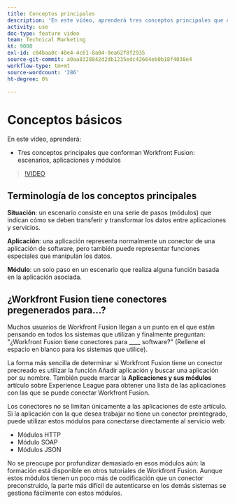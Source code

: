```yaml
---
title: Conceptos principales
description: 'En este vídeo, aprenderá tres conceptos principales que componen Workfront Fusion: escenarios, aplicaciones y módulos en [!DNL Adobe Workfront Fusion].'
activity: use
doc-type: feature video
team: Technical Marketing
kt: 9000
exl-id: c04baa0c-40e4-4c61-8a04-9ea62f8f2935
source-git-commit: a0aa8328842d2db1235edc42664eb0b18f4038e4
workflow-type: tm+mt
source-wordcount: '286'
ht-degree: 0%

---
```


# Conceptos básicos

En este vídeo, aprenderá:

* Tres conceptos principales que conforman Workfront Fusion: escenarios, aplicaciones y módulos

>[!VIDEO](https://video.tv.adobe.com/v/335260/?quality=12)

## Terminología de los conceptos principales

**Situación**: un escenario consiste en una serie de pasos (módulos) que indican cómo se deben transferir y transformar los datos entre aplicaciones y servicios.

**Aplicación**: una aplicación representa normalmente un conector de una aplicación de software, pero también puede representar funciones especiales que manipulan los datos.

**Módulo**: un solo paso en un escenario que realiza alguna función basada en la aplicación asociada.

## ¿Workfront Fusion tiene conectores pregenerados para...?

Muchos usuarios de Workfront Fusion llegan a un punto en el que están pensando en todos los sistemas que utilizan y finalmente preguntan: &quot;¿Workfront Fusion tiene conectores para ____ software?&quot; (Rellene el espacio en blanco para los sistemas que utilice).

La forma más sencilla de determinar si Workfront Fusion tiene un conector precreado es utilizar la función Añadir aplicación y buscar una aplicación por su nombre. También puede marcar la **Aplicaciones y sus módulos** artículo sobre Experience League para obtener una lista de las aplicaciones con las que se puede conectar Workfront Fusion.

Los conectores no se limitan únicamente a las aplicaciones de este artículo. Si la aplicación con la que desea trabajar no tiene un conector preintegrado, puede utilizar estos módulos para conectarse directamente al servicio web:

* Módulos HTTP
* Módulo SOAP
* Módulos JSON

No se preocupe por profundizar demasiado en esos módulos aún: la formación está disponible en otros tutoriales de Workfront Fusion. Aunque estos módulos tienen un poco más de codificación que un conector preconstruido, la parte más difícil de autenticarse en los demás sistemas se gestiona fácilmente con estos módulos.
